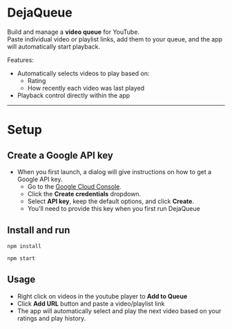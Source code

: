 # DejaQueue

Build and manage a **video queue** for YouTube.  
Paste individual video or playlist links, add them to your queue, and the app will automatically start playback.

Features:

- Automatically selects videos to play based on:
  - Rating
  - How recently each video was last played
- Playback control directly within the app

---

# Setup

## Create a Google API key

- When you first launch, a dialog will give instructions on how to get a Google API key.
  - Go to the [Google Cloud Console](https://console.cloud.google.com/apis/credentials).
  - Click the **Create credentials** dropdown.
  - Select **API key**, keep the default options, and click **Create**.
  - You'll need to provide this key when you first run DejaQueue

## Install and run

`npm install`

`npm start`

## Usage

- Right click on videos in the youtube player to **Add to Queue**
- Click **Add URL** button and paste a video/playlist link
- The app will automatically select and play the next video based on your ratings and play history.
